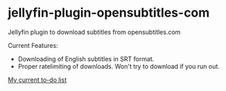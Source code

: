 # jellyfin-plugin-opensubtitles-com
Jellyfin plugin to download subtitles from opensubtitles.com

Current Features:
* Downloading of English subtitles in SRT format.
* Proper ratelimiting of downloads. Won't try to download if you run out.

[My current to-do list](https://github.com/AliceDTRH/jellyfin-plugin-opensubtitles-com/discussions/4)
